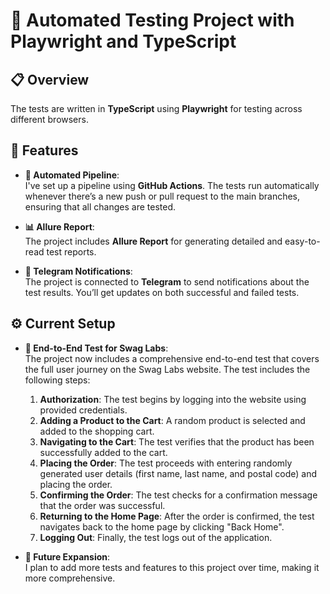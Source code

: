 # 🚀 **Automated Testing Project with Playwright and TypeScript**

## 📋 **Overview**

The tests are written in **TypeScript** using **Playwright** for testing across different browsers.

## 🌟 **Features**

- **🔄 Automated Pipeline**:  
  I've set up a pipeline using **GitHub Actions**. The tests run automatically whenever there’s a new push or pull request to the main branches, ensuring that all changes are tested.

- **📊 Allure Report**:  
  The project includes **Allure Report** for generating detailed and easy-to-read test reports.

- **📲 Telegram Notifications**:  
  The project is connected to **Telegram** to send notifications about the test results. You’ll get updates on both successful and failed tests.

## ⚙️ **Current Setup**

- **🧪 End-to-End Test for Swag Labs**:  
  The project now includes a comprehensive end-to-end test that covers the full user journey on the Swag Labs website. The test includes the following steps:

  1. **Authorization**: The test begins by logging into the website using provided credentials.
  2. **Adding a Product to the Cart**: A random product is selected and added to the shopping cart.
  3. **Navigating to the Cart**: The test verifies that the product has been successfully added to the cart.
  4. **Placing the Order**: The test proceeds with entering randomly generated user details (first name, last name, and postal code) and placing the order.
  5. **Confirming the Order**: The test checks for a confirmation message that the order was successful.
  6. **Returning to the Home Page**: After the order is confirmed, the test navigates back to the home page by clicking "Back Home".
  7. **Logging Out**: Finally, the test logs out of the application.

- **🌱 Future Expansion**:  
  I plan to add more tests and features to this project over time, making it more comprehensive.
